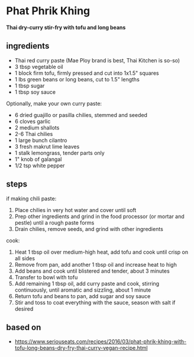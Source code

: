 # Phat Phrik Khing  
**Thai dry-curry stir-fry with tofu and long beans**

## ingredients
* Thai red curry paste (Mae Ploy brand is best, Thai Kitchen is so-so)  
* 3 tbsp vegetable oil  
* 1 block firm tofu, firmly pressed and cut into 1x1.5" squares  
* 1 lbs green beans or long beans, cut to 1.5" lengths  
* 1 tbsp sugar  
* 1 tbsp soy sauce  

Optionally, make your own curry paste:  
* 6 dried guajillo or pasilla chilies, stemmed and seeded  
* 6 cloves garlic  
* 2 medium shallots  
* 2-6 Thai chilies  
* 1 large bunch cilantro  
* 3 fresh makrut lime leaves  
* 1 stalk lemongrass, tender parts only  
* 1" knob of galangal  
* 1/2 tsp white pepper  

## steps

if making chili paste:  
1. Place chilies in very hot water and cover until soft  
2. Prep other ingredients and grind in the food processor (or mortar and pestle) until a rough paste forms  
3. Drain chilies, remove seeds, and grind with other ingredients  

cook:  
1. Heat 1 tbsp oil over medium-high heat, add tofu and cook until crisp on all sides  
2. Remove from pan, add another 1 tbsp oil and increase heat to high  
3. Add beans and cook until blistered and tender, about 3 minutes  
4. Transfer to bowl with tofu  
5. Add remaining 1 tbsp oil, add curry paste and cook, stirring continuously, until aromatic and sizzling, about 1 minute  
6. Return tofu and beans to pan, add sugar and soy sauce  
7. Stir and toss to coat everything with the sauce, season with salt if desired  

## based on
* https://www.seriouseats.com/recipes/2016/03/phat-phrik-khing-with-tofu-long-beans-dry-fry-thai-curry-vegan-recipe.html  


